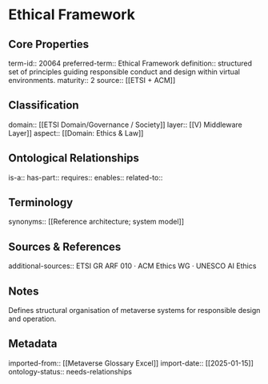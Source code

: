 # Ethical Framework

## Core Properties
term-id:: 20064
preferred-term:: Ethical Framework
definition:: structured set of principles guiding responsible conduct and design within virtual environments.
maturity:: 2
source:: [[ETSI + ACM]]

## Classification
domain:: [[ETSI Domain/Governance / Society]]
layer:: [[V) Middleware Layer]]
aspect:: [[Domain: Ethics & Law]]

## Ontological Relationships
is-a:: 
has-part:: 
requires:: 
enables:: 
related-to:: 

## Terminology
synonyms:: [[Reference architecture; system model]]

## Sources & References
additional-sources:: ETSI GR ARF 010 · ACM Ethics WG · UNESCO AI Ethics

## Notes
Defines structural organisation of metaverse systems for responsible design and operation.

## Metadata
imported-from:: [[Metaverse Glossary Excel]]
import-date:: [[2025-01-15]]
ontology-status:: needs-relationships